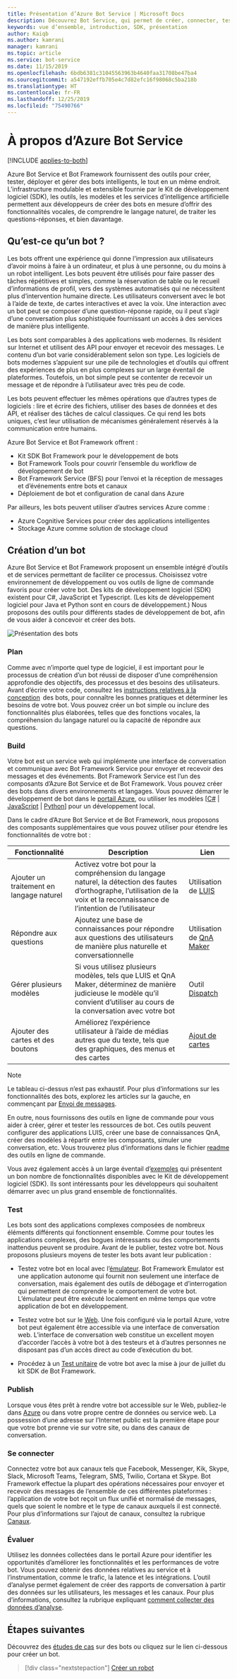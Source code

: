 ```yaml
---
title: Présentation d’Azure Bot Service | Microsoft Docs
description: Découvrez Bot Service, qui permet de créer, connecter, tester, déployer, surveiller et gérer des bots.
keywords: vue d’ensemble, introduction, SDK, présentation
author: Kaiqb
ms.author: kamrani
manager: kamrani
ms.topic: article
ms.service: bot-service
ms.date: 11/15/2019
ms.openlocfilehash: 6bdb6381c31045563963b4640faa31708be47ba4
ms.sourcegitcommit: a547192effb705e4c7d82efc16f98068c5ba218b
ms.translationtype: HT
ms.contentlocale: fr-FR
ms.lasthandoff: 12/25/2019
ms.locfileid: "75490766"
---
```

# <a name="about-azure-bot-service"></a>À propos d’Azure Bot Service

[!INCLUDE [applies-to-both](includes/applies-to-both.md)]

Azure Bot Service et Bot Framework fournissent des outils pour créer, tester, déployer et gérer des bots intelligents, le tout en un même endroit. L’infrastructure modulable et extensible fournie par le Kit de développement logiciel (SDK), les outils, les modèles et les services d’intelligence artificielle permettent aux développeurs de créer des bots en mesure d’offrir des fonctionnalités vocales, de comprendre le langage naturel, de traiter les questions-réponses, et bien davantage.

## <a name="what-is-a-bot"></a>Qu’est-ce qu’un bot ?
Les bots offrent une expérience qui donne l’impression aux utilisateurs d’avoir moins à faire à un ordinateur, et plus à une personne, ou du moins à un robot intelligent. Les bots peuvent être utilisés pour faire passer des tâches répétitives et simples, comme la réservation de table ou le recueil d’informations de profil, vers des systèmes automatisés qui ne nécessitent plus d’intervention humaine directe. Les utilisateurs conversent avec le bot à l’aide de texte, de cartes interactives et avec la voix. Une interaction avec un bot peut se composer d’une question-réponse rapide, ou il peut s’agir d’une conversation plus sophistiquée fournissant un accès à des services de manière plus intelligente.

Les bots sont comparables à des applications web modernes. Ils résident sur Internet et utilisent des API pour envoyer et recevoir des messages. Le contenu d’un bot varie considérablement selon son type. Les logiciels de bots modernes s’appuient sur une pile de technologies et d’outils qui offrent des expériences de plus en plus complexes sur un large éventail de plateformes. Toutefois, un bot simple peut se contenter de recevoir un message et de répondre à l’utilisateur avec très peu de code. 

Les bots peuvent effectuer les mêmes opérations que d’autres types de logiciels : lire et écrire des fichiers, utiliser des bases de données et des API, et réaliser des tâches de calcul classiques. Ce qui rend les bots uniques, c’est leur utilisation de mécanismes généralement réservés à la communication entre humains. 

Azure Bot Service et Bot Framework offrent :
- Kit SDK Bot Framework pour le développement de bots
- Bot Framework Tools pour couvrir l’ensemble du workflow de développement de bot
- Bot Framework Service (BFS) pour l’envoi et la réception de messages et d’événements entre bots et canaux
- Déploiement de bot et configuration de canal dans Azure

Par ailleurs, les bots peuvent utiliser d’autres services Azure comme :
- Azure Cognitive Services pour créer des applications intelligentes 
- Stockage Azure comme solution de stockage cloud

## <a name="building-a-bot"></a>Création d’un bot 

Azure Bot Service et Bot Framework proposent un ensemble intégré d’outils et de services permettant de faciliter ce processus. Choisissez votre environnement de développement ou vos outils de ligne de commande favoris pour créer votre bot. Des kits de développement logiciel (SDK) existent pour C#, JavaScript et Typescript. (Les kits de développement logiciel pour Java et Python sont en cours de développement.) Nous proposons des outils pour différents stades de développement de bot, afin de vous aider à concevoir et créer des bots.

![Présentation des bots](media/bot-service-overview.png) 

### <a name="plan"></a>Plan
Comme avec n’importe quel type de logiciel, il est important pour le processus de création d’un bot réussi de disposer d’une compréhension approfondie des objectifs, des processus et des besoins des utilisateurs. Avant d’écrire votre code, consultez les [instructions relatives à la conception](bot-service-design-principles.md)  des bots, pour connaître les bonnes pratiques et déterminer les besoins de votre bot. Vous pouvez créer un bot simple ou inclure des fonctionnalités plus élaborées, telles que des fonctions vocales, la compréhension du langage naturel ou la capacité de répondre aux questions.

### <a name="build"></a>Build
Votre bot est un service web qui implémente une interface de conversation et communique avec Bot Framework Service pour envoyer et recevoir des messages et des événements. Bot Framework Service est l’un des composants d’Azure Bot Service et de Bot Framework. Vous pouvez créer des bots dans divers environnements et langages. Vous pouvez démarrer le développement de bot dans le [portail Azure](bot-service-quickstart.md), ou utiliser les modèles [[C#](dotnet/bot-builder-dotnet-sdk-quickstart.md) | [JavaScript](javascript/bot-builder-javascript-quickstart.md) | [Python](python/bot-builder-python-quickstart.md)] pour un développement local.

Dans le cadre d’Azure Bot Service et de Bot Framework, nous proposons des composants supplémentaires que vous pouvez utiliser pour étendre les fonctionnalités de votre bot :

| Fonctionnalité | Description | Lien |
| --- | --- | --- |
| Ajouter un traitement en langage naturel | Activez votre bot pour la compréhension du langage naturel, la détection des fautes d’orthographe, l’utilisation de la voix et la reconnaissance de l’intention de l’utilisateur | Utilisation de [LUIS](~/v4sdk/bot-builder-howto-v4-luis.md) 
| Répondre aux questions | Ajoutez une base de connaissances pour répondre aux questions des utilisateurs de manière plus naturelle et conversationnelle | Utilisation de [QnA Maker](~/v4sdk/bot-builder-howto-qna.md) 
| Gérer plusieurs modèles | Si vous utilisez plusieurs modèles, tels que LUIS et QnA Maker, déterminez de manière judicieuse le modèle qu’il convient d’utiliser au cours de la conversation avec votre bot | Outil [Dispatch](~/v4sdk/bot-builder-tutorial-dispatch.md)|
| Ajouter des cartes et des boutons | Améliorez l’expérience utilisateur à l’aide de médias autres que du texte, tels que des graphiques, des menus et des cartes | [Ajout de cartes](v4sdk/bot-builder-howto-add-media-attachments.md) |

> [!NOTE]
> Le tableau ci-dessus n’est pas exhaustif. Pour plus d’informations sur les fonctionnalités des bots, explorez les articles sur la gauche, en commençant par [Envoi de messages](~/v4sdk/bot-builder-howto-send-messages.md).

En outre, nous fournissons des outils en ligne de commande pour vous aider à créer, gérer et tester les ressources de bot. Ces outils peuvent configurer des applications LUIS, créer une base de connaissances QnA, créer des modèles à répartir entre les composants, simuler une conversation, etc. Vous trouverez plus d’informations dans le fichier [readme](https://aka.ms/botbuilder-tools-readme) des outils en ligne de commande.

Vous avez également accès à un large éventail d’[exemples](https://github.com/microsoft/botbuilder-samples) qui présentent un bon nombre de fonctionnalités disponibles avec le Kit de développement logiciel (SDK). Ils sont intéressants pour les développeurs qui souhaitent démarrer avec un plus grand ensemble de fonctionnalités.

### <a name="test"></a>Test 
Les bots sont des applications complexes composées de nombreux éléments différents qui fonctionnent ensemble. Comme pour toutes les applications complexes, des bogues intéressants ou des comportements inattendus peuvent se produire. Avant de le publier, testez votre bot. Nous proposons plusieurs moyens de tester les bots avant leur publication :

- Testez votre bot en local avec l’[émulateur](bot-service-debug-emulator.md). Bot Framework Emulator est une application autonome qui fournit non seulement une interface de conversation, mais également des outils de débogage et d’interrogation qui permettent de comprendre le comportement de votre bot.  L’émulateur peut être exécuté localement en même temps que votre application de bot en développement. 
 
- Testez votre bot sur le [Web](bot-service-manage-test-webchat.md). Une fois configuré via le portail Azure, votre bot peut également être accessible via une interface de conversation web. L’interface de conversation web constitue un excellent moyen d’accorder l’accès à votre bot à des testeurs et à d’autres personnes ne disposant pas d’un accès direct au code d’exécution du bot.

- Procédez à un [Test unitaire](https://docs.microsoft.com/azure/bot-service/unit-test-bots) de votre bot avec la mise à jour de juillet du kit SDK de Bot Framework.



### <a name="publish"></a>Publish 
Lorsque vous êtes prêt à rendre votre bot accessible sur le Web, publiez-le dans [Azure](bot-builder-howto-deploy-azure.md) ou dans votre propre centre de données ou service web. La possession d’une adresse sur l’Internet public est la première étape pour que votre bot prenne vie sur votre site, ou dans des canaux de conversation.

### <a name="connect"></a>Se connecter          
Connectez votre bot aux canaux tels que Facebook, Messenger, Kik, Skype, Slack, Microsoft Teams, Telegram, SMS, Twilio, Cortana et Skype. Bot Framework effectue la plupart des opérations nécessaires pour envoyer et recevoir des messages de l’ensemble de ces différentes plateformes : l’application de votre bot reçoit un flux unifié et normalisé de messages, quels que soient le nombre et le type de canaux auxquels il est connecté. Pour plus d’informations sur l’ajout de canaux, consultez la rubrique [Canaux](bot-service-manage-channels.md).

### <a name="evaluate"></a>Évaluer 
Utilisez les données collectées dans le portail Azure pour identifier les opportunités d’améliorer les fonctionnalités et les performances de votre bot. Vous pouvez obtenir des données relatives au service et à l’instrumentation, comme le trafic, la latence et les intégrations. L’outil d’analyse permet également de créer des rapports de conversation à partir des données sur les utilisateurs, les messages et les canaux. Pour plus d’informations, consultez la rubrique expliquant [comment collecter des données d’analyse](bot-service-manage-analytics.md).


## <a name="next-steps"></a>Étapes suivantes
Découvrez des [études de cas](https://azure.microsoft.com/services/bot-service/) sur des bots ou cliquez sur le lien ci-dessous pour créer un bot.
> [!div class="nextstepaction"]
> [Créer un robot](bot-service-quickstart.md)
